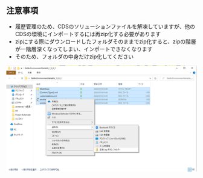 ## 注意事項
- 履歴管理のため、CDSのソリューションファイルを解凍していますが、他のCDSの環境にインポートするには再zip化する必要があります
- zipにする際にダウンロードしたフォルダそのままでzip化すると、zipの階層が一階層深くなってしまい、インポートできなくなります
- そのため、フォルダの中身だけzip化してください

![HowToXip](https://github.com/simpliciter11/Power-Platform/blob/master/HowToZip.png)

